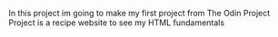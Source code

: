In this project im going to make my first project from The Odin Project
Project is a recipe website to see my HTML fundamentals

